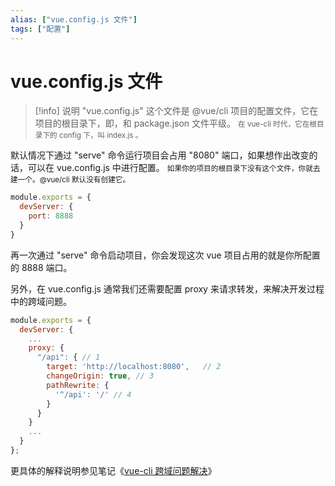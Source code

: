 ```yaml
---
alias: ["vue.config.js 文件"]
tags: ["配置"]
---
```


# vue.config.js 文件 

> [!info] 说明
> "vue.config.js" 这个文件是 @vue/cli 项目的配置文件，它在项目的根目录下，即，和 package.json 文件平级。 <small>在 vue-cli 时代，它在根目录下的 config 下，叫 index.js 。</small>

默认情况下通过 "serve" 命令运行项目会占用 "8080" 端口，如果想作出改变的话，可以在 vue.config.js 中进行配置。 <small>如果你的项目的根目录下没有这个文件，你就去建一个。@vue/cli 默认没有创建它。</small>

```js
module.exports = {
  devServer: {
    port: 8888
  }
}
```

再一次通过 "serve" 命令启动项目，你会发现这次 vue 项目占用的就是你所配置的 8888 端口。

另外，在 vue.config.js 通常我们还需要配置 proxy 来请求转发，来解决开发过程中的跨域问题。

```js
module.exports = {
  devServer: {
    ...
    proxy: {
      "/api": { // 1
        target: 'http://localhost:8080',   // 2 
        changeOrigin: true, // 3
        pathRewrite: {
          '^/api': '/' // 4
        }
      }
    }
    ...
  }
};
```

更具体的解释说明参见笔记《[vue-cli 跨域问题解决](woniu-java-40-note/part-3/vue/gist/202207082151.md)》

